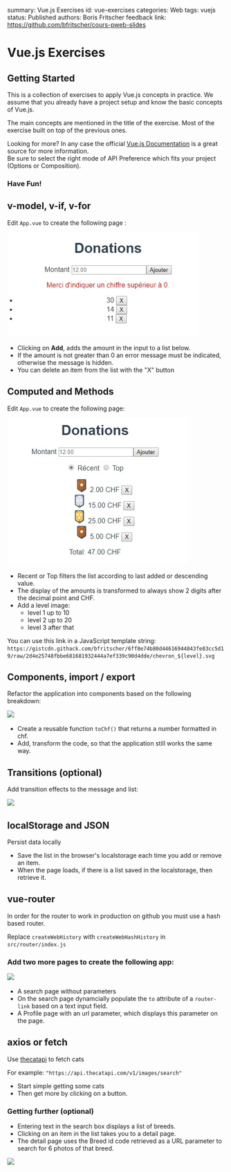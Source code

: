 summary: Vue.js Exercises
id: vue-exercises
categories: Web
tags: vuejs
status: Published
authors: Boris Fritscher
feedback link: https://github.com/bfritscher/cours-pweb-slides

# Vue.js Exercises

## Getting Started

This is a collection of exercises to apply Vue.js concepts in practice.
We assume that you already have a project setup and know the basic concepts of Vue.js.

The main concepts are mentioned in the title of the exercise.
Most of the exercise built on top of the previous ones.


<aside class="positive">
Looking for more? In any case the official <a href="https://vuejs.org/guide/introduction.html">Vue.js Documentation</a> is a great source for more information.<br>
Be sure to select the right mode of API Preference which fits your project (Options or Composition).
</aside>

### Have Fun!


## v-model, v-if, v-for

Edit `App.vue` to create the following page :

![](assets/exo_vue_01.jpg)

- Clicking on **Add**, adds the amount in the input to a list below.
- If the amount is not greater than 0 an error message must be indicated, otherwise the message is hidden.
- You can delete an item from the list with the "X" button


## Computed and Methods

Edit `App.vue` to create the following page:

![](assets/exo_vue_02.jpg)

- Recent or Top filters the list according to last added or descending value.
- The display of the amounts is transformed to always show 2 digits after the decimal point and CHF.
- Add a level image:
  - level 1 up to 10
  - level 2 up to 20
  - level 3 after that

You can use this link in a JavaScript template string:
```https://gistcdn.githack.com/bfritscher/6ff8e74b80d44616944843fe83cc5d19/raw/2d4e25748fbbe681681932444a7ef339c90d4dde/chevron_${level}.svg```


## Components, import / export
Refactor the application into components based on the following breakdown:

![](assets/exo_vue_03.jpg)

- Create a reusable function `toChf()` that returns a number formatted in chf.
- Add, transform the code, so that the application still works the same way.



## Transitions (optional)

Add transition effects to the message and list:

![](assets/exo_vue_04.gif)



## localStorage and JSON

Persist data locally

- Save the list in the browser's localstorage each time you add or remove an item.
- When the page loads, if there is a list saved in the localstorage, then retrieve it.



## vue-router

<aside class="positive">
In order for the router to work in production on github you must use a hash based router.
</aside>

Replace `createWebHistory` with `createWebHashHistory` in `src/router/index.js`

### Add two more pages to create the following app:

![](assets/exo_vue_06.png)


- A search page without parameters
- On the search page dynamcially populate the `to` attribute of a `router-link` based on a text input field.
- A Profile page with an url parameter, which displays this parameter on the page.



## axios or fetch
Use [thecatapi](https://developers.thecatapi.com/view-account/ylX4blBYT9FaoVd6OhvR?report=bOoHBz-8t) to fetch cats

For example: `"https://api.thecatapi.com/v1/images/search"`

- Start simple getting some cats
- Then get more by clicking on a button.


### Getting further (optional)

- Entering text in the search box displays a list of breeds.
- Clicking on an item in the list takes you to a detail page.
- The detail page uses the Breed id code retrieved as a URL parameter to search for 6 photos of that breed.

![](assets/exo_vue_07.png)
